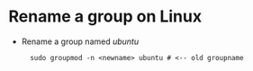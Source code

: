 ---
---
# Rename a group on Linux

- Rename a group named *ubuntu*

        sudo groupmod -n <newname> ubuntu # <-- old groupname